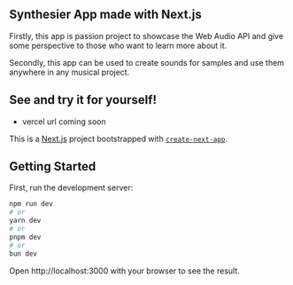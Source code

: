 ## Synthesier App made with Next.js

Firstly, this app is passion project to showcase the Web Audio API and give some perspective to those who want to learn more about it.

Secondly, this app can be used to create sounds for samples and use them anywhere in any musical project.

## See and try it for yourself!

- vercel url coming soon

This is a [Next.js](https://nextjs.org/) project bootstrapped with [`create-next-app`](https://github.com/vercel/next.js/tree/canary/packages/create-next-app).

## Getting Started

First, run the development server:

```bash
npm run dev
# or
yarn dev
# or
pnpm dev
# or
bun dev
```

Open http://localhost:3000 with your browser to see the result.